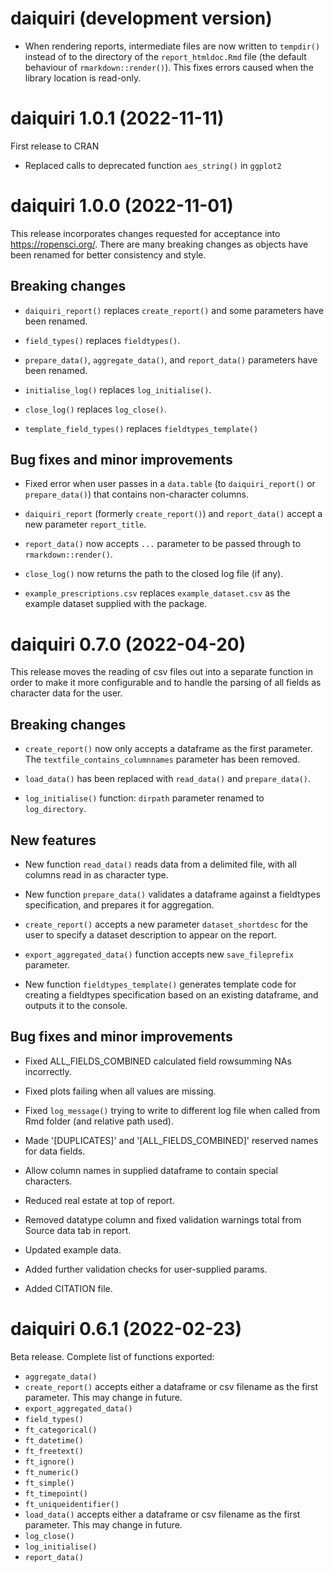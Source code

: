 # daiquiri (development version)

* When rendering reports, intermediate files are now written to `tempdir()` instead of to the directory of the `report_htmldoc.Rmd` file (the default behaviour of `rmarkdown::render()`). This fixes errors caused when the library location is read-only.

# daiquiri 1.0.1 (2022-11-11)

First release to CRAN

* Replaced calls to deprecated function `aes_string()` in `ggplot2`


# daiquiri 1.0.0 (2022-11-01)

This release incorporates changes requested for acceptance into https://ropensci.org/. There are many breaking changes as objects have been renamed for better consistency and style.

## Breaking changes

* `daiquiri_report()` replaces `create_report()` and some parameters have been renamed.

* `field_types()` replaces `fieldtypes()`.

* `prepare_data()`, `aggregate_data()`, and `report_data()` parameters have been renamed.

* `initialise_log()` replaces `log_initialise()`.

* `close_log()` replaces `log_close()`.

* `template_field_types()` replaces `fieldtypes_template()` 

## Bug fixes and minor improvements

* Fixed error when user passes in a `data.table` (to `daiquiri_report()` or `prepare_data()`) that contains non-character columns.

* `daiquiri_report` (formerly `create_report()`) and `report_data()` accept a new parameter `report_title`.

* `report_data()` now accepts `...` parameter to be passed through to `rmarkdown::render()`.

* `close_log()` now returns the path to the closed log file (if any).

* `example_prescriptions.csv` replaces `example_dataset.csv` as the example dataset supplied with the package.

# daiquiri 0.7.0 (2022-04-20)

This release moves the reading of csv files out into a separate function in order to make it more configurable and to handle the parsing of all fields as character data for the user.

## Breaking changes

* `create_report()` now only accepts a dataframe as the first parameter. The `textfile_contains_columnnames` parameter has been removed.

* `load_data()` has been replaced with `read_data()` and `prepare_data()`.

* `log_initialise()` function: `dirpath` parameter renamed to `log_directory`.

## New features

* New function `read_data()` reads data from a delimited file, with all columns read in as character type.

* New function `prepare_data()` validates a dataframe against a fieldtypes specification, and prepares it for aggregation.

* `create_report()` accepts a new parameter `dataset_shortdesc` for the user to specify a dataset description to appear on the report.

* `export_aggregated_data()` function accepts new `save_fileprefix` parameter.

* New function `fieldtypes_template()` generates template code for creating a fieldtypes specification based on an existing dataframe, and outputs it to the console.

## Bug fixes and minor improvements

* Fixed ALL_FIELDS_COMBINED calculated field rowsumming NAs incorrectly.

* Fixed plots failing when all values are missing.

* Fixed `log_message()` trying to write to different log file when called from Rmd folder (and relative path used).

* Made '[DUPLICATES]' and '[ALL_FIELDS_COMBINED]' reserved names for data fields.

* Allow column names in supplied dataframe to contain special characters.

* Reduced real estate at top of report.

* Removed datatype column and fixed validation warnings total from Source data tab in report.

* Updated example data.

* Added further validation checks for user-supplied params.

* Added CITATION file.


# daiquiri 0.6.1 (2022-02-23)

Beta release. Complete list of functions exported:

* `aggregate_data()`
* `create_report()` accepts either a dataframe or csv filename as the first parameter. This may change in future.
* `export_aggregated_data()`
* `field_types()`
* `ft_categorical()`
* `ft_datetime()`
* `ft_freetext()`
* `ft_ignore()`
* `ft_numeric()`
* `ft_simple()`
* `ft_timepoint()`
* `ft_uniqueidentifier()`
* `load_data()` accepts either a dataframe or csv filename as the first parameter. This may change in future.
* `log_close()`
* `log_initialise()`
* `report_data()`
